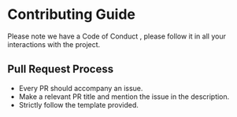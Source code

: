 # Contributing Guide

Please note we have a Code of Conduct , please follow it in all your interactions with the project.

## Pull Request Process

* Every PR should accompany an issue.
* Make a relevant PR title and mention the issue in the description.
* Strictly follow the template provided.
